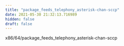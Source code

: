 ```yaml
---
title: "package_feeds_telephony_asterisk-chan-sccp"
date: 2021-05-30 21:32:13.716989
hidden: false
draft: false
---
```


x86/64/package_feeds_telephony_asterisk-chan-sccp

